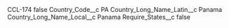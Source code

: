 <?xml version="1.0" encoding="UTF-8"?>
<CustomMetadata xmlns="http://soap.sforce.com/2006/04/metadata" xmlns:xsi="http://www.w3.org/2001/XMLSchema-instance" xmlns:xsd="http://www.w3.org/2001/XMLSchema">
    <label>CCL-174</label>
    <protected>false</protected>
    <values>
        <field>Country_Code__c</field>
        <value xsi:type="xsd:string">PA</value>
    </values>
    <values>
        <field>Country_Long_Name_Latin__c</field>
        <value xsi:type="xsd:string">Panama</value>
    </values>
    <values>
        <field>Country_Long_Name_Local__c</field>
        <value xsi:type="xsd:string">Panama</value>
    </values>
    <values>
        <field>Require_States__c</field>
        <value xsi:type="xsd:boolean">false</value>
    </values>
</CustomMetadata>
